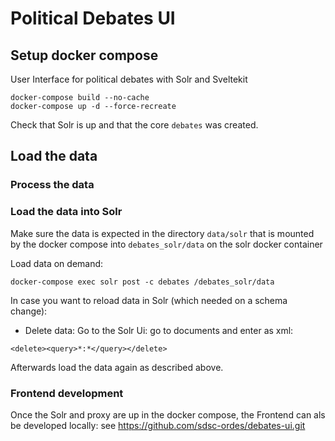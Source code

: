 # Political Debates UI

## Setup docker compose

User Interface for political debates with Solr and Sveltekit

```
docker-compose build --no-cache
docker-compose up -d --force-recreate
```

Check that Solr is up and that the core `debates` was created.

## Load the data

### Process the data


### Load the data into Solr

Make sure the data is expected in the directory `data/solr` that is mounted 
by the docker compose into `debates_solr/data` on the solr docker container


Load data on demand:

```
docker-compose exec solr post -c debates /debates_solr/data
```

In case you want to reload data in Solr (which needed on a schema change): 

- Delete data: Go to the Solr Ui: go to documents and enter as xml:

```
<delete><query>*:*</query></delete>
```

Afterwards load the data again as described above.

### Frontend development

Once the Solr and proxy are up in the docker compose, the Frontend can als be developed locally: see https://github.com/sdsc-ordes/debates-ui.git
